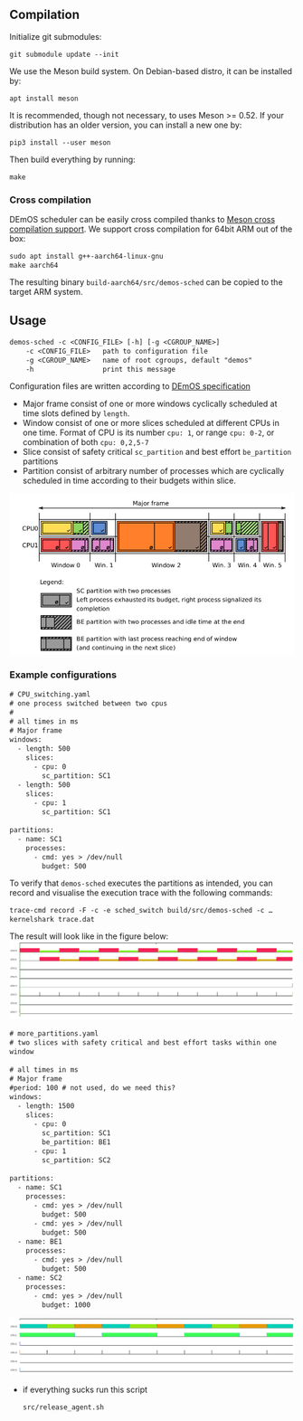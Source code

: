 ## Compilation

Initialize git submodules:

    git submodule update --init

We use the Meson build system. On Debian-based distro, it can be
installed by:

    apt install meson

It is recommended, though not necessary, to uses Meson >= 0.52. If
your distribution has an older version, you can install a new one by:

    pip3 install --user meson

Then build everything by running:

    make

### Cross compilation

DEmOS scheduler can be easily cross compiled thanks to [Meson cross
compilation support][cross]. We support cross compilation for 64bit
ARM out of the box:

    sudo apt install g++-aarch64-linux-gnu
	make aarch64

The resulting binary `build-aarch64/src/demos-sched` can be copied to
the target ARM system.

[cross]: https://mesonbuild.com/Cross-compilation.html

## Usage

    demos-sched -c <CONFIG_FILE> [-h] [-g <CGROUP_NAME>]
        -c <CONFIG_FILE>   path to configuration file
        -g <CGROUP_NAME>   name of root cgroups, default "demos"
        -h                 print this message

Configuration files are written according to [DEmOS specification](./demos-sched.pdf)

- Major frame consist of one or more windows cyclically scheduled at time slots defined by `length`.
- Window consist of one or more slices scheduled at different CPUs in one time. Format of CPU is its number `cpu: 1`, or range `cpu: 0-2`, or combination of both `cpu: 0,2,5-7`
- Slice consist of safety critical `sc_partition` and best effort `be_partition` partitions
- Partition consist of arbitrary number of processes which are cyclically scheduled in time according to their budgets within slice.

![](./major_frame.png)


### Example configurations

    # CPU_switching.yaml
    # one process switched between two cpus
    #
    # all times in ms
    # Major frame
    windows:
      - length: 500
        slices:
          - cpu: 0
            sc_partition: SC1
      - length: 500
        slices:
          - cpu: 1
            sc_partition: SC1

    partitions:
      - name: SC1
        processes:
          - cmd: yes > /dev/null
            budget: 500

To verify that `demos-sched` executes the partitions as intended, you
can record and visualise the execution trace with the following
commands:

    trace-cmd record -F -c -e sched_switch build/src/demos-sched -c …
    kernelshark trace.dat

The result will look like in the figure below:
![](./test_config/CPU_switching.png)

    # more_partitions.yaml
    # two slices with safety critical and best effort tasks within one window

    # all times in ms
    # Major frame
    #period: 100 # not used, do we need this?
    windows:
      - length: 1500
        slices:
          - cpu: 0
            sc_partition: SC1
            be_partition: BE1
          - cpu: 1
            sc_partition: SC2

    partitions:
      - name: SC1
        processes:
          - cmd: yes > /dev/null
            budget: 500
          - cmd: yes > /dev/null
            budget: 500
      - name: BE1
        processes:
          - cmd: yes > /dev/null
            budget: 500
      - name: SC2
        processes:
          - cmd: yes > /dev/null
            budget: 1000

![](./test_config/more_partitions.png)

- if everything sucks run this script
    ```
    src/release_agent.sh
    ```

